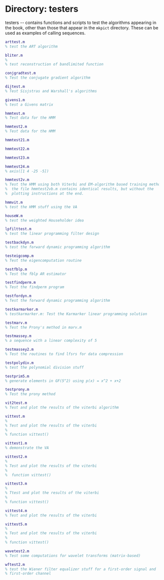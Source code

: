 Directory: testers
=======================================

testers -- contains functions and scripts to test the algorithms appearing in the book, other than those that appear in the `mkpict` directory.  These can be used as examples of calling sequences.

```matlab
arttest.m
% test the ART algorithm
```

```matlab
bliter.m
%
% test reconstruction of bandlimited function
```

```matlab
conjgradtest.m
% Test the conjugate gradient algorithm
```

```matlab
dijtest.m
% Test Sisjstras and Warshall's algorithms
```

```matlab
givens1.m
% test a Givens matrix
```

```matlab
hmmtest.m
% Test data for the HMM
```

```matlab
hmmtest2.m
% Test data for the HMM
```

```matlab
hmmtest21.m
```

```matlab
hmmtest22.m
```

```matlab
hmmtest23.m
```

```matlab
hmmtest24.m
% axis([1 4 -25 -5])
```

```matlab
hmmtest2v.m
% Test the HMM using both Viterbi and EM-algorithm based training methods
%  the file hmmtest2vb.m contains identical results, but without the
%  plotting instructions at the end.  
```

```matlab
hmmvit.m
% test the HMM stuff using the VA
```

```matlab
houseW.m
% test the weighted Householder idea
```

```matlab
lpfilttest.m
% test the linear programming filter design
```

```matlab
testbackdyn.m
% test the forward dynamic programming algorithm
```

```matlab
testeigcomp.m
% Test the eigencomputation routine
```

```matlab
testfblp.m
% Test the fblp AR estimator
```

```matlab
testfindperm.m
% Test the findperm program
```

```matlab
testfordyn.m
% Test the forward dynamic programming algorithm
```

```matlab
testkarmarker.m
% testkarmarker.m: Test the Karmarker linear programming solution
```

```matlab
testmarv.m
% Test the Prony's method in marv.m
```

```matlab
testmassey.m
% a sequence with a linear complexity of 5
```

```matlab
testmassey2.m
% Test the routines to find lfsrs for data compression
```

```matlab
testpolydiv.m
% test the polynomial division stuff
```

```matlab
testprim5.m
% generate elements in GF(5^2) using p(x) = x^2 + x+2
```

```matlab
testprony.m
% Test the prony method
```

```matlab
vit2test.m
% Test and plot the results of the viterbi algorithm
```

```matlab
vittest.m
% 
% Test and plot the results of the viterbi
%
% function vittest()
```

```matlab
vittest1.m
% demonstrate the VA
```

```matlab
vittest2.m
%
% Test and plot the results of the viterbi
%
%  function vittest()
```

```matlab
vittest3.m
%
% Ttest and plot the results of the viterbi
% 
% function vittest()
```

```matlab
vittest4.m
% Test and plot the results of the viterbi
```

```matlab
vittest5.m
% 
% Test and plot the results of the viterbi
% 
% function vittest()
```

```matlab
wavetest2.m
% Test some computations for wavelet transforms (matrix-based)
```

```matlab
wftest2.m
% test the Wiener filter equalizer stuff for a first-order signal and
% first-order channel
```

